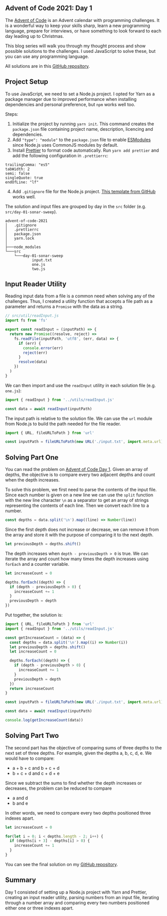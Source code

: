 ## Advent of Code 2021: Day 1

The [Advent of Code](https://adventofcode.com/2021) is an Advent calendar with programming challenges. It is a wonderful way to keep your skills sharp, learn a new programming language, prepare for interviews, or have something to look forward to each day leading up to Christmas.

This blog series will walk you through my thought process and show possible solutions to the challenges. I used JavaScript to solve these, but you can use any programming language.

All solutions are in this [GitHub repository](https://github.com/mancristiana/advent-of-code-2021).

## Project Setup
To use JavaScript, we need to set a Node.js project. I opted for Yarn as a package manager due to improved performance when installing dependencies and personal preference, but `npm` works well too.

Steps:
1. Initialize the project by running `yarn init`. This command creates the `package.json` file containing project name, description, licencing and dependencies.
2. Add `"type": "module"` to the `package.json` file to enable [ESModules](https://developer.mozilla.org/en-US/docs/Web/JavaScript/Guide/Modules) since Node.js uses CommonJS modules by default.
3. Install  [Prettier](https://prettier.io) to format code automatically. Run `yarn add prettier` and add the following configuration in `.prettierrc`: 
```
trailingComma: "es5"
tabWidth: 2
semi: false
singleQuote: true
endOfLine: "lf"
```
4. Add `.gitignore` file for the Node.js project. [This template from GitHub](https://github.com/github/gitignore/blob/master/Node.gitignore) works well.

The solution and input files are grouped by day in the `src` folder (e.g. `src/day-01-sonar-sweep`).

```
advent-of-code-2021
│   .gitignore
│   .prettierrc
│   package.json
│   yarn.lock
│
├───node_modules
└───src
    └───day-01-sonar-sweep
            input.txt
            one.js
            two.js
```

## Input Reader Utility
Reading input data from a file is a common need when solving any of the challenges. Thus, I created a utility function that accepts a file path as a parameter and returns a `Promise` with the data as a string.
```js
// src/util/readInput.js
import fs from 'fs'

export const readInput = (inputPath) => {
  return new Promise((resolve, reject) =>
    fs.readFile(inputPath, 'utf8', (err, data) => {
      if (err) {
        console.error(err)
        reject(err)
      }
      resolve(data)
    })
  )
}
```

We can then import and use the `readInput` utility in each solution file (e.g. `one.js`):
```js
import { readInput } from '../utils/readInput.js'

const data = await readInput(inputPath)
```

The input path is relative to the solution file. We can use the `url` module from Node.js to build the path needed for the file reader.
```js
import { URL, fileURLToPath } from 'url'

const inputPath = fileURLToPath(new URL('./input.txt', import.meta.url))
```

## Solving Part One
You can read the problem on [Advent of Code Day 1](https://adventofcode.com/2021/day/1).
Given an array of depths, the objective is to compare every two adjacent depths and count when the depth increases.

To solve this problem, we first need to parse the contents of the input file. Since each number is given on a new line we can use the `split` function with the new line character `\n` as a separator to get an array of strings representing the contents of each line. Then we convert each line to a number.
```js
const depths = data.split('\n').map((line) => Number(line))
```
Since the first depth does not increase or decrease, we can remove it from the array and store it with the purpose of comparing it to the next depth.
```js
let previousDepth = depths.shift()
```
The depth increases when `depth - previousDepth > 0` is true.
We can iterate the array and count how many times the depth increases using `forEach` and a counter variable.

```js
let increaseCount = 0

depths.forEach((depth) => {
  if (depth - previousDepth > 0) {
    increaseCount += 1
  }
  previousDepth = depth
})
```
Put together, the solution is:

```js
import { URL, fileURLToPath } from 'url'
import { readInput } from '../utils/readInput.js'

const getIncreaseCount = (data) => {
  const depths = data.split('\n').map((i) => Number(i))
  let previousDepth = depths.shift()
  let increaseCount = 0

  depths.forEach((depth) => {
    if (depth - previousDepth > 0) {
      increaseCount += 1
    }
    previousDepth = depth
  })
  return increaseCount
}

const inputPath = fileURLToPath(new URL('./input.txt', import.meta.url))

const data = await readInput(inputPath)

console.log(getIncreaseCount(data))

```

## Solving Part Two
The second part has the objective of comparing sums of three depths to the next set of three depths. For example, given the depths a, b, c, d, e. We would have to compare:
- a + b + c and b + c + d
- b + c + d and c + d + e

Since we subtract the sums to find whether the depth increases or decreases, the problem can be reduced to compare
- a and d
- b and e

In other words, we need to compare every two depths positioned three indexes apart.
```js
let increaseCount = 0

for(let i = 0; i < depths.length - 2; i++) {
  if (depths[i + 3] - depths[i] > 0) {
    increaseCount += 1
  }
}
```
You can see the final solution on my [GitHub repository](https://github.com/mancristiana/advent-of-code-2021/blob/main/src/day-01-sonar-sweep/two.js).

## Summary
Day 1 consisted of setting up a Node.js project with Yarn and Prettier, creating an input reader utility, parsing numbers from an input file, iterating through a number array and comparing every two numbers positioned either one or three indexes apart.